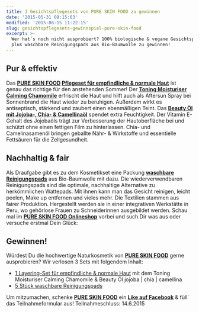 ```yaml
---
title: 3 Gesichtspflegesets von PURE SKIN FOOD zu gewinnen
date: '2015-05-31 09:15:03'
modified: '2015-06-15 11:22:15'
slug: gesichtspflegesets-gewinnspiel-pure-skin-food
excerpt: >-
  Wer hat´s noch nicht ausprobiert? 100% biologische & vegane Gesichtspflege
  plus waschbare Reinigungspads aus Bio-Baumwolle zu gewinnen!
---
```


## Pur & effektiv

Das **[PURE SKIN FOOD](http://www.pureskinfood.de/) [Pflegeset für empfindliche & normale Haut](http://www.pureskinfood.de/collections/layering-pflegesystem/products/layering-set-fur-empfindliche-normale-haut)** ist genau das richtige für den anstehenden Sommer! Der **[Toning Moisturiser Calming Chamomile](http://www.pureskinfood.de/collections/toner-moisturiser/products/toning-moisturiser-calming-chamomile)** erfrischt die Haut und hilft auch als Aftersun Spray bei Sonnenbrand die Haut wieder zu beruhigen. Außerdem wirkt es antiseptisch, stärkend und zaubert einen ebenmäßigen Teint. Das **[Beauty Öl mit Jojoba-, Chia- & Camellinaöl](http://www.pureskinfood.de/collections/beauty-oele/products/beauty-ol-fur-empfindliche-normale-haut-jojoba-chia-camelina)** spendet extra Feuchtigkeit. Der Vitamin E-Gehalt des Jojobaöls trägt zur Verbesserung der Hautoberfläche bei und schützt ohne einen fettigen Film zu hinterlassen. Chia- und Camelinasamenöl bringen geballte Nähr- & Wirkstoffe und essentielle Fettsäuren für die Zellgesundheit.

## Nachhaltig & fair

Als Draufgabe gibt es zu dem Kosmetikset eine Packung **[waschbare Reinigungspads](http://www.pureskinfood.de/collections/beauty-accessoires/products/waschbare-reinigungspads-aus-bio-baumwolle)** aus Bio-Baumwolle mit dazu. Die wiederverwendbaren Reinigungspads sind die optimale, nachhaltige Alternative zu herkömmlichen Wattepads. Mit ihnen kann man das Gesicht reinigen, leicht peelen, Make up entfernen und vieles mehr. Die Textilien stammen aus fairer Produktion. Hergestellt werden sie in einer integrativen Werkstätte in Peru, wo gehörlose Frauen zu Schneiderinnen ausgebildet werden. Schau mal im **[PURE SKIN FOOD Onlineshop](http://www.pureskinfood.de/)** vorbei und such Dir was aus oder versuche erstmal Dein Glück:

## Gewinnen!

Würdest Du die hochwertige Naturkosmetik von **[PURE SKIN FOOD](http://www.pureskinfood.de/)** gerne ausprobieren? Wir verlosen 3 Sets mit folgendem Inhalt:

*   [1 Layering-Set für empfindliche & normale Haut](http://www.pureskinfood.de/collections/layering-pflegesystem/products/layering-set-fur-empfindliche-normale-haut) mit dem Toning Moisturiser Calming Chamomile & Beauty Öl jojoba | chia | camellina
*   [5 Stück waschbare Reinigungspads](http://www.pureskinfood.de/collections/beauty-accessoires/products/waschbare-reinigungspads-aus-bio-baumwolle)

Um mitzumachen, schenke **[PURE SKIN FOOD](https://www.facebook.com/pureskinfood)** ein **[Like auf Facebook](https://www.facebook.com/pureskinfood)** & füll´ das Teilnahmeformular aus! Teilnahmeschluss: 14.6.2015
